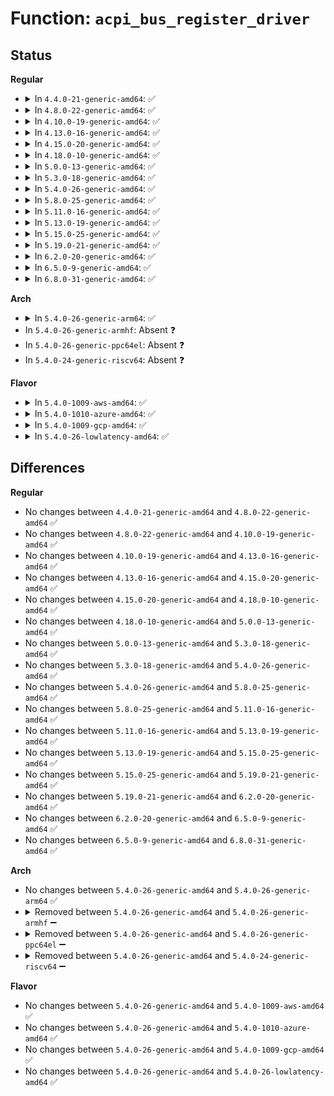 # Function: <code>acpi_bus_register_driver</code>

## Status
<b>Regular</b>
<ul>
<li>
<details>
<summary>In <code>4.4.0-21-generic-amd64</code>: ✅</summary>

```c
int acpi_bus_register_driver(struct acpi_driver * driver)
```

```json
{
  "name": "acpi_bus_register_driver",
  "collision_type": "Unique Global",
  "inline_type": "No",
  "funcs": [
    {
      "addr": 18446744071583555957,
      "name": "acpi_bus_register_driver",
      "external": true,
      "loc": "drivers/acpi/bus.c:705",
      "file": "drivers/acpi/bus.c",
      "inline": "seen, unknown",
      "caller_inline": [],
      "caller_func": [
        "drivers/acpi/ec.c:acpi_ec_init",
        "drivers/acpi/ac.c:acpi_ac_init",
        "drivers/acpi/button.c:acpi_button_driver_init",
        "drivers/acpi/battery.c:acpi_battery_init_async",
        "drivers/acpi/hed.c:acpi_hed_driver_init",
        "drivers/xen/xen-acpi-pad.c:xen_acpi_pad_init",
        "drivers/char/hpet.c:hpet_init"
      ]
    }
  ],
  "symbols": [
    {
      "addr": 18446744071583555957,
      "name": "acpi_bus_register_driver",
      "section": ".text",
      "bind": "STB_GLOBAL",
      "size": 67
    }
  ]
}
```
</details>
</li>
<li>
<details>
<summary>In <code>4.8.0-22-generic-amd64</code>: ✅</summary>

```c
int acpi_bus_register_driver(struct acpi_driver * driver)
```

```json
{
  "name": "acpi_bus_register_driver",
  "collision_type": "Unique Global",
  "inline_type": "No",
  "funcs": [
    {
      "addr": 18446744071583877326,
      "name": "acpi_bus_register_driver",
      "external": true,
      "loc": "drivers/acpi/bus.c:781",
      "file": "drivers/acpi/bus.c",
      "inline": "seen, unknown",
      "caller_inline": [],
      "caller_func": [
        "drivers/acpi/ec.c:acpi_ec_init",
        "drivers/acpi/ac.c:acpi_ac_init",
        "drivers/acpi/button.c:acpi_button_driver_init",
        "drivers/acpi/battery.c:acpi_battery_init_async",
        "drivers/acpi/hed.c:acpi_hed_driver_init",
        "drivers/xen/xen-acpi-pad.c:xen_acpi_pad_init",
        "drivers/char/hpet.c:hpet_init"
      ]
    }
  ],
  "symbols": [
    {
      "addr": 18446744071583877326,
      "name": "acpi_bus_register_driver",
      "section": ".text",
      "bind": "STB_GLOBAL",
      "size": 67
    }
  ]
}
```
</details>
</li>
<li>
<details>
<summary>In <code>4.10.0-19-generic-amd64</code>: ✅</summary>

```c
int acpi_bus_register_driver(struct acpi_driver * driver)
```

```json
{
  "name": "acpi_bus_register_driver",
  "collision_type": "Unique Global",
  "inline_type": "No",
  "funcs": [
    {
      "addr": 18446744071584016380,
      "name": "acpi_bus_register_driver",
      "external": true,
      "loc": "drivers/acpi/bus.c:791",
      "file": "drivers/acpi/bus.c",
      "inline": "seen, unknown",
      "caller_inline": [],
      "caller_func": [
        "drivers/acpi/ec.c:acpi_ec_init",
        "drivers/acpi/ac.c:acpi_ac_init",
        "drivers/acpi/button.c:acpi_button_driver_init",
        "drivers/acpi/battery.c:acpi_battery_init_async",
        "drivers/acpi/hed.c:acpi_hed_driver_init",
        "drivers/xen/xen-acpi-pad.c:xen_acpi_pad_init",
        "drivers/char/hpet.c:hpet_init"
      ]
    }
  ],
  "symbols": [
    {
      "addr": 18446744071584016380,
      "name": "acpi_bus_register_driver",
      "section": ".text",
      "bind": "STB_GLOBAL",
      "size": 67
    }
  ]
}
```
</details>
</li>
<li>
<details>
<summary>In <code>4.13.0-16-generic-amd64</code>: ✅</summary>

```c
int acpi_bus_register_driver(struct acpi_driver * driver)
```

```json
{
  "name": "acpi_bus_register_driver",
  "collision_type": "Unique Global",
  "inline_type": "No",
  "funcs": [
    {
      "addr": 18446744071584069728,
      "name": "acpi_bus_register_driver",
      "external": true,
      "loc": "drivers/acpi/bus.c:819",
      "file": "drivers/acpi/bus.c",
      "inline": "seen, unknown",
      "caller_inline": [],
      "caller_func": [
        "drivers/acpi/ec.c:acpi_ec_init",
        "drivers/acpi/button.c:acpi_button_driver_init",
        "drivers/acpi/hed.c:acpi_hed_driver_init",
        "drivers/xen/xen-acpi-pad.c:xen_acpi_pad_init",
        "drivers/char/hpet.c:hpet_init"
      ]
    }
  ],
  "symbols": [
    {
      "addr": 18446744071584069728,
      "name": "acpi_bus_register_driver",
      "section": ".text",
      "bind": "STB_GLOBAL",
      "size": 68
    }
  ]
}
```
</details>
</li>
<li>
<details>
<summary>In <code>4.15.0-20-generic-amd64</code>: ✅</summary>

```c
int acpi_bus_register_driver(struct acpi_driver * driver)
```

```json
{
  "name": "acpi_bus_register_driver",
  "collision_type": "Unique Global",
  "inline_type": "No",
  "funcs": [
    {
      "addr": 18446744071584339184,
      "name": "acpi_bus_register_driver",
      "external": true,
      "loc": "drivers/acpi/bus.c:846",
      "file": "drivers/acpi/bus.c",
      "inline": "seen, unknown",
      "caller_inline": [],
      "caller_func": [
        "drivers/acpi/ec.c:acpi_ec_init",
        "drivers/acpi/button.c:acpi_button_driver_init",
        "drivers/acpi/hed.c:acpi_hed_driver_init",
        "drivers/xen/xen-acpi-pad.c:xen_acpi_pad_init",
        "drivers/char/hpet.c:hpet_init"
      ]
    }
  ],
  "symbols": [
    {
      "addr": 18446744071584339184,
      "name": "acpi_bus_register_driver",
      "section": ".text",
      "bind": "STB_GLOBAL",
      "size": 68
    }
  ]
}
```
</details>
</li>
<li>
<details>
<summary>In <code>4.18.0-10-generic-amd64</code>: ✅</summary>

```c
int acpi_bus_register_driver(struct acpi_driver * driver)
```

```json
{
  "name": "acpi_bus_register_driver",
  "collision_type": "Unique Global",
  "inline_type": "No",
  "funcs": [
    {
      "addr": 18446744071584559856,
      "name": "acpi_bus_register_driver",
      "external": true,
      "loc": "drivers/acpi/bus.c:878",
      "file": "drivers/acpi/bus.c",
      "inline": "seen, unknown",
      "caller_inline": [],
      "caller_func": [
        "drivers/acpi/ec.c:acpi_ec_init",
        "drivers/acpi/ac.c:acpi_ac_init",
        "drivers/acpi/button.c:acpi_button_driver_init",
        "drivers/acpi/thermal.c:acpi_thermal_init",
        "drivers/acpi/battery.c:acpi_battery_init_async",
        "drivers/acpi/hed.c:acpi_hed_driver_init",
        "drivers/xen/xen-acpi-pad.c:xen_acpi_pad_init",
        "drivers/char/hpet.c:hpet_init",
        "drivers/char/tpm/tpm_crb.c:crb_acpi_driver_init"
      ]
    }
  ],
  "symbols": [
    {
      "addr": 18446744071584559856,
      "name": "acpi_bus_register_driver",
      "section": ".text",
      "bind": "STB_GLOBAL",
      "size": 65
    }
  ]
}
```
</details>
</li>
<li>
<details>
<summary>In <code>5.0.0-13-generic-amd64</code>: ✅</summary>

```c
int acpi_bus_register_driver(struct acpi_driver * driver)
```

```json
{
  "name": "acpi_bus_register_driver",
  "collision_type": "Unique Global",
  "inline_type": "No",
  "funcs": [
    {
      "addr": 18446744071584657136,
      "name": "acpi_bus_register_driver",
      "external": true,
      "loc": "drivers/acpi/bus.c:847",
      "file": "drivers/acpi/bus.c",
      "inline": "seen, unknown",
      "caller_inline": [],
      "caller_func": [
        "drivers/acpi/ec.c:acpi_ec_init",
        "drivers/acpi/ac.c:acpi_ac_init",
        "drivers/acpi/button.c:acpi_button_driver_init",
        "drivers/acpi/thermal.c:acpi_thermal_init",
        "drivers/acpi/battery.c:acpi_battery_init_async",
        "drivers/acpi/hed.c:acpi_hed_driver_init",
        "drivers/xen/xen-acpi-pad.c:xen_acpi_pad_init",
        "drivers/char/hpet.c:hpet_init",
        "drivers/char/tpm/tpm_crb.c:crb_acpi_driver_init"
      ]
    }
  ],
  "symbols": [
    {
      "addr": 18446744071584657136,
      "name": "acpi_bus_register_driver",
      "section": ".text",
      "bind": "STB_GLOBAL",
      "size": 65
    }
  ]
}
```
</details>
</li>
<li>
<details>
<summary>In <code>5.3.0-18-generic-amd64</code>: ✅</summary>

```c
int acpi_bus_register_driver(struct acpi_driver * driver)
```

```json
{
  "name": "acpi_bus_register_driver",
  "collision_type": "Unique Global",
  "inline_type": "No",
  "funcs": [
    {
      "addr": 18446744071584857424,
      "name": "acpi_bus_register_driver",
      "external": true,
      "loc": "drivers/acpi/bus.c:848",
      "file": "drivers/acpi/bus.c",
      "inline": "seen, unknown",
      "caller_inline": [],
      "caller_func": [
        "drivers/acpi/ec.c:acpi_ec_init",
        "drivers/acpi/ac.c:acpi_ac_init",
        "drivers/acpi/button.c:acpi_button_driver_init",
        "drivers/acpi/thermal.c:acpi_thermal_init",
        "drivers/acpi/battery.c:acpi_battery_init_async",
        "drivers/acpi/hed.c:acpi_hed_driver_init",
        "drivers/xen/xen-acpi-pad.c:xen_acpi_pad_init",
        "drivers/char/hpet.c:hpet_init",
        "drivers/char/tpm/tpm_crb.c:crb_acpi_driver_init"
      ]
    }
  ],
  "symbols": [
    {
      "addr": 18446744071584857424,
      "name": "acpi_bus_register_driver",
      "section": ".text",
      "bind": "STB_GLOBAL",
      "size": 65
    }
  ]
}
```
</details>
</li>
<li>
<details>
<summary>In <code>5.4.0-26-generic-amd64</code>: ✅</summary>

```c
int acpi_bus_register_driver(struct acpi_driver * driver)
```

```json
{
  "name": "acpi_bus_register_driver",
  "collision_type": "Unique Global",
  "inline_type": "No",
  "funcs": [
    {
      "addr": 18446744071584993296,
      "name": "acpi_bus_register_driver",
      "external": true,
      "loc": "drivers/acpi/bus.c:848",
      "file": "drivers/acpi/bus.c",
      "inline": "seen, unknown",
      "caller_inline": [],
      "caller_func": [
        "drivers/acpi/ec.c:acpi_ec_init",
        "drivers/acpi/ac.c:acpi_ac_init",
        "drivers/acpi/button.c:acpi_button_driver_init",
        "drivers/acpi/thermal.c:acpi_thermal_init",
        "drivers/acpi/battery.c:acpi_battery_init_async",
        "drivers/acpi/hed.c:acpi_hed_driver_init",
        "drivers/xen/xen-acpi-pad.c:xen_acpi_pad_init",
        "drivers/char/hpet.c:hpet_init",
        "drivers/char/tpm/tpm_crb.c:crb_acpi_driver_init"
      ]
    }
  ],
  "symbols": [
    {
      "addr": 18446744071584993296,
      "name": "acpi_bus_register_driver",
      "section": ".text",
      "bind": "STB_GLOBAL",
      "size": 65
    }
  ]
}
```
</details>
</li>
<li>
<details>
<summary>In <code>5.8.0-25-generic-amd64</code>: ✅</summary>

```c
int acpi_bus_register_driver(struct acpi_driver * driver)
```

```json
{
  "name": "acpi_bus_register_driver",
  "collision_type": "Unique Global",
  "inline_type": "No",
  "funcs": [
    {
      "addr": 18446744071585691440,
      "name": "acpi_bus_register_driver",
      "external": true,
      "loc": "drivers/acpi/bus.c:848",
      "file": "drivers/acpi/bus.c",
      "inline": "seen, unknown",
      "caller_inline": [],
      "caller_func": [
        "drivers/acpi/ec.c:acpi_ec_init",
        "drivers/acpi/ac.c:acpi_ac_init",
        "drivers/acpi/button.c:acpi_button_driver_init",
        "drivers/acpi/thermal.c:acpi_thermal_init",
        "drivers/acpi/battery.c:acpi_battery_init_async",
        "drivers/acpi/hed.c:acpi_hed_driver_init",
        "drivers/xen/xen-acpi-pad.c:xen_acpi_pad_init",
        "drivers/char/hpet.c:hpet_init",
        "drivers/char/tpm/tpm_crb.c:crb_acpi_driver_init"
      ]
    }
  ],
  "symbols": [
    {
      "addr": 18446744071585691440,
      "name": "acpi_bus_register_driver",
      "section": ".text",
      "bind": "STB_GLOBAL",
      "size": 65
    }
  ]
}
```
</details>
</li>
<li>
<details>
<summary>In <code>5.11.0-16-generic-amd64</code>: ✅</summary>

```c
int acpi_bus_register_driver(struct acpi_driver * driver)
```

```json
{
  "name": "acpi_bus_register_driver",
  "collision_type": "Unique Global",
  "inline_type": "No",
  "funcs": [
    {
      "addr": 18446744071585813664,
      "name": "acpi_bus_register_driver",
      "external": true,
      "loc": "drivers/acpi/bus.c:853",
      "file": "drivers/acpi/bus.c",
      "inline": "seen, unknown",
      "caller_inline": [],
      "caller_func": [
        "drivers/acpi/ec.c:acpi_ec_init",
        "drivers/acpi/ac.c:acpi_ac_init",
        "drivers/acpi/button.c:acpi_button_driver_init",
        "drivers/acpi/thermal.c:acpi_thermal_init",
        "drivers/acpi/battery.c:acpi_battery_init_async",
        "drivers/acpi/hed.c:acpi_hed_driver_init",
        "drivers/xen/xen-acpi-pad.c:xen_acpi_pad_init",
        "drivers/char/hpet.c:hpet_init",
        "drivers/char/tpm/tpm_crb.c:crb_acpi_driver_init"
      ]
    }
  ],
  "symbols": [
    {
      "addr": 18446744071585813664,
      "name": "acpi_bus_register_driver",
      "section": ".text",
      "bind": "STB_GLOBAL",
      "size": 65
    }
  ]
}
```
</details>
</li>
<li>
<details>
<summary>In <code>5.13.0-19-generic-amd64</code>: ✅</summary>

```c
int acpi_bus_register_driver(struct acpi_driver * driver)
```

```json
{
  "name": "acpi_bus_register_driver",
  "collision_type": "Unique Global",
  "inline_type": "No",
  "funcs": [
    {
      "addr": 18446744071585694224,
      "name": "acpi_bus_register_driver",
      "external": true,
      "loc": "drivers/acpi/bus.c:932",
      "file": "drivers/acpi/bus.c",
      "inline": "seen, unknown",
      "caller_inline": [],
      "caller_func": [
        "drivers/acpi/ec.c:acpi_ec_init",
        "drivers/acpi/ac.c:acpi_ac_init",
        "drivers/acpi/button.c:acpi_button_driver_init",
        "drivers/acpi/thermal.c:acpi_thermal_init",
        "drivers/acpi/battery.c:acpi_battery_init_async",
        "drivers/acpi/hed.c:acpi_hed_driver_init",
        "drivers/xen/xen-acpi-pad.c:xen_acpi_pad_init",
        "drivers/char/hpet.c:hpet_init",
        "drivers/char/tpm/tpm_crb.c:crb_acpi_driver_init"
      ]
    }
  ],
  "symbols": [
    {
      "addr": 18446744071585694224,
      "name": "acpi_bus_register_driver",
      "section": ".text",
      "bind": "STB_GLOBAL",
      "size": 65
    }
  ]
}
```
</details>
</li>
<li>
<details>
<summary>In <code>5.15.0-25-generic-amd64</code>: ✅</summary>

```c
int acpi_bus_register_driver(struct acpi_driver * driver)
```

```json
{
  "name": "acpi_bus_register_driver",
  "collision_type": "Unique Global",
  "inline_type": "No",
  "funcs": [
    {
      "addr": 18446744071586174560,
      "name": "acpi_bus_register_driver",
      "external": true,
      "loc": "drivers/acpi/bus.c:934",
      "file": "drivers/acpi/bus.c",
      "inline": "seen, unknown",
      "caller_inline": [],
      "caller_func": [
        "drivers/acpi/ec.c:acpi_ec_init",
        "drivers/acpi/ac.c:acpi_ac_init",
        "drivers/acpi/button.c:acpi_button_driver_init",
        "drivers/acpi/thermal.c:acpi_thermal_init",
        "drivers/acpi/battery.c:acpi_battery_init_async",
        "drivers/acpi/hed.c:acpi_hed_driver_init",
        "drivers/xen/xen-acpi-pad.c:xen_acpi_pad_init",
        "drivers/char/hpet.c:hpet_init",
        "drivers/char/tpm/tpm_crb.c:crb_acpi_driver_init"
      ]
    }
  ],
  "symbols": [
    {
      "addr": 18446744071586174560,
      "name": "acpi_bus_register_driver",
      "section": ".text",
      "bind": "STB_GLOBAL",
      "size": 65
    }
  ]
}
```
</details>
</li>
<li>
<details>
<summary>In <code>5.19.0-21-generic-amd64</code>: ✅</summary>

```c
int acpi_bus_register_driver(struct acpi_driver * driver)
```

```json
{
  "name": "acpi_bus_register_driver",
  "collision_type": "Unique Global",
  "inline_type": "No",
  "funcs": [
    {
      "addr": 18446744071587409600,
      "name": "acpi_bus_register_driver",
      "external": true,
      "loc": "drivers/acpi/bus.c:971",
      "file": "drivers/acpi/bus.c",
      "inline": "seen, unknown",
      "caller_inline": [],
      "caller_func": [
        "drivers/acpi/ec.c:acpi_ec_init",
        "drivers/acpi/ac.c:acpi_ac_init",
        "drivers/acpi/button.c:acpi_button_driver_init",
        "drivers/acpi/thermal.c:acpi_thermal_init",
        "drivers/acpi/battery.c:acpi_battery_init_async",
        "drivers/acpi/hed.c:acpi_hed_driver_init",
        "drivers/xen/xen-acpi-pad.c:xen_acpi_pad_init",
        "drivers/char/hpet.c:hpet_init",
        "drivers/char/tpm/tpm_crb.c:crb_acpi_driver_init"
      ]
    }
  ],
  "symbols": [
    {
      "addr": 18446744071587409600,
      "name": "acpi_bus_register_driver",
      "section": ".text",
      "bind": "STB_GLOBAL",
      "size": 77
    }
  ]
}
```
</details>
</li>
<li>
<details>
<summary>In <code>6.2.0-20-generic-amd64</code>: ✅</summary>

```c
int acpi_bus_register_driver(struct acpi_driver * driver)
```

```json
{
  "name": "acpi_bus_register_driver",
  "collision_type": "Unique Global",
  "inline_type": "No",
  "funcs": [
    {
      "addr": 18446744071588664496,
      "name": "acpi_bus_register_driver",
      "external": true,
      "loc": "drivers/acpi/bus.c:977",
      "file": "drivers/acpi/bus.c",
      "inline": "seen, unknown",
      "caller_inline": [],
      "caller_func": [
        "drivers/acpi/ec.c:acpi_ec_init",
        "drivers/acpi/ac.c:acpi_ac_init",
        "drivers/acpi/button.c:acpi_button_driver_init",
        "drivers/acpi/thermal.c:acpi_thermal_init",
        "drivers/acpi/battery.c:acpi_battery_init_async",
        "drivers/acpi/hed.c:acpi_hed_driver_init",
        "drivers/xen/xen-acpi-pad.c:xen_acpi_pad_init",
        "drivers/char/hpet.c:hpet_init",
        "drivers/char/tpm/tpm_crb.c:crb_acpi_driver_init"
      ]
    }
  ],
  "symbols": [
    {
      "addr": 18446744071588664496,
      "name": "acpi_bus_register_driver",
      "section": ".text",
      "bind": "STB_GLOBAL",
      "size": 77
    }
  ]
}
```
</details>
</li>
<li>
<details>
<summary>In <code>6.5.0-9-generic-amd64</code>: ✅</summary>

```c
int acpi_bus_register_driver(struct acpi_driver * driver)
```

```json
{
  "name": "acpi_bus_register_driver",
  "collision_type": "Unique Global",
  "inline_type": "No",
  "funcs": [
    {
      "addr": 18446744071588952384,
      "name": "acpi_bus_register_driver",
      "external": true,
      "loc": "drivers/acpi/bus.c:950",
      "file": "drivers/acpi/bus.c",
      "inline": "seen, unknown",
      "caller_inline": [],
      "caller_func": [
        "drivers/acpi/ec.c:acpi_ec_init",
        "drivers/acpi/ac.c:acpi_ac_init",
        "drivers/acpi/button.c:acpi_button_driver_init",
        "drivers/acpi/thermal.c:acpi_thermal_init",
        "drivers/acpi/battery.c:acpi_battery_init_async",
        "drivers/acpi/hed.c:acpi_hed_driver_init",
        "drivers/xen/xen-acpi-pad.c:xen_acpi_pad_init",
        "drivers/char/hpet.c:hpet_init",
        "drivers/char/tpm/tpm_crb.c:crb_acpi_driver_init"
      ]
    }
  ],
  "symbols": [
    {
      "addr": 18446744071588952384,
      "name": "acpi_bus_register_driver",
      "section": ".text",
      "bind": "STB_GLOBAL",
      "size": 77
    }
  ]
}
```
</details>
</li>
<li>
<details>
<summary>In <code>6.8.0-31-generic-amd64</code>: ✅</summary>

```c
int acpi_bus_register_driver(struct acpi_driver * driver)
```

```json
{
  "name": "acpi_bus_register_driver",
  "collision_type": "Unique Global",
  "inline_type": "No",
  "funcs": [
    {
      "addr": 18446744071589249136,
      "name": "acpi_bus_register_driver",
      "external": true,
      "loc": "drivers/acpi/bus.c:1000",
      "file": "drivers/acpi/bus.c",
      "inline": "seen, unknown",
      "caller_inline": [],
      "caller_func": [
        "drivers/acpi/ec.c:acpi_ec_init",
        "drivers/acpi/button.c:acpi_button_driver_init",
        "drivers/acpi/thermal.c:acpi_thermal_init",
        "drivers/acpi/battery.c:acpi_battery_init_async",
        "drivers/acpi/hed.c:acpi_hed_driver_init",
        "drivers/xen/xen-acpi-pad.c:xen_acpi_pad_init",
        "drivers/char/hpet.c:hpet_init",
        "drivers/char/tpm/tpm_crb.c:crb_acpi_driver_init"
      ]
    }
  ],
  "symbols": [
    {
      "addr": 18446744071589249136,
      "name": "acpi_bus_register_driver",
      "section": ".text",
      "bind": "STB_GLOBAL",
      "size": 77
    }
  ]
}
```
</details>
</li>
</ul>
<b>Arch</b>
<ul>
<li>
<details>
<summary>In <code>5.4.0-26-generic-arm64</code>: ✅</summary>

```c
int acpi_bus_register_driver(struct acpi_driver * driver)
```

```json
{
  "name": "acpi_bus_register_driver",
  "collision_type": "Unique Global",
  "inline_type": "No",
  "funcs": [
    {
      "addr": 18446603336497402800,
      "name": "acpi_bus_register_driver",
      "external": true,
      "loc": "drivers/acpi/bus.c:848",
      "file": "drivers/acpi/bus.c",
      "inline": "seen, unknown",
      "caller_inline": [],
      "caller_func": [
        "drivers/acpi/ec.c:acpi_ec_init",
        "drivers/acpi/ac.c:acpi_ac_init",
        "drivers/acpi/button.c:acpi_button_driver_init",
        "drivers/acpi/thermal.c:acpi_thermal_init",
        "drivers/acpi/battery.c:acpi_battery_init_async",
        "drivers/acpi/hed.c:acpi_hed_driver_init",
        "drivers/char/tpm/tpm_crb.c:crb_acpi_driver_init"
      ]
    }
  ],
  "symbols": [
    {
      "addr": 18446603336497402800,
      "name": "acpi_bus_register_driver",
      "section": ".text",
      "bind": "STB_GLOBAL",
      "size": 84
    }
  ]
}
```
</details>
</li>
<li>
In <code>5.4.0-26-generic-armhf</code>: Absent ❓
</li>
<li>
In <code>5.4.0-26-generic-ppc64el</code>: Absent ❓
</li>
<li>
In <code>5.4.0-24-generic-riscv64</code>: Absent ❓
</li>
</ul>
<b>Flavor</b>
<ul>
<li>
<details>
<summary>In <code>5.4.0-1009-aws-amd64</code>: ✅</summary>

```c
int acpi_bus_register_driver(struct acpi_driver * driver)
```

```json
{
  "name": "acpi_bus_register_driver",
  "collision_type": "Unique Global",
  "inline_type": "No",
  "funcs": [
    {
      "addr": 18446744071584937568,
      "name": "acpi_bus_register_driver",
      "external": true,
      "loc": "drivers/acpi/bus.c:848",
      "file": "drivers/acpi/bus.c",
      "inline": "seen, unknown",
      "caller_inline": [],
      "caller_func": [
        "drivers/acpi/ec.c:acpi_ec_init",
        "drivers/acpi/button.c:acpi_button_driver_init",
        "drivers/xen/xen-acpi-pad.c:xen_acpi_pad_init",
        "drivers/char/hpet.c:hpet_init",
        "drivers/char/tpm/tpm_crb.c:crb_acpi_driver_init"
      ]
    }
  ],
  "symbols": [
    {
      "addr": 18446744071584937568,
      "name": "acpi_bus_register_driver",
      "section": ".text",
      "bind": "STB_GLOBAL",
      "size": 65
    }
  ]
}
```
</details>
</li>
<li>
<details>
<summary>In <code>5.4.0-1010-azure-amd64</code>: ✅</summary>

```c
int acpi_bus_register_driver(struct acpi_driver * driver)
```

```json
{
  "name": "acpi_bus_register_driver",
  "collision_type": "Unique Global",
  "inline_type": "No",
  "funcs": [
    {
      "addr": 18446744071584846368,
      "name": "acpi_bus_register_driver",
      "external": true,
      "loc": "drivers/acpi/bus.c:848",
      "file": "drivers/acpi/bus.c",
      "inline": "seen, unknown",
      "caller_inline": [],
      "caller_func": [
        "drivers/acpi/ec.c:acpi_ec_init",
        "drivers/acpi/button.c:acpi_button_driver_init",
        "drivers/acpi/nfit/core.c:nfit_init",
        "drivers/acpi/hed.c:acpi_hed_driver_init",
        "drivers/char/hpet.c:hpet_init",
        "drivers/char/tpm/tpm_crb.c:crb_acpi_driver_init",
        "drivers/hv/vmbus_drv.c:hv_acpi_init"
      ]
    }
  ],
  "symbols": [
    {
      "addr": 18446744071584846368,
      "name": "acpi_bus_register_driver",
      "section": ".text",
      "bind": "STB_GLOBAL",
      "size": 65
    }
  ]
}
```
</details>
</li>
<li>
<details>
<summary>In <code>5.4.0-1009-gcp-amd64</code>: ✅</summary>

```c
int acpi_bus_register_driver(struct acpi_driver * driver)
```

```json
{
  "name": "acpi_bus_register_driver",
  "collision_type": "Unique Global",
  "inline_type": "No",
  "funcs": [
    {
      "addr": 18446744071584944880,
      "name": "acpi_bus_register_driver",
      "external": true,
      "loc": "drivers/acpi/bus.c:848",
      "file": "drivers/acpi/bus.c",
      "inline": "seen, unknown",
      "caller_inline": [],
      "caller_func": [
        "drivers/acpi/ec.c:acpi_ec_init",
        "drivers/acpi/ac.c:acpi_ac_init",
        "drivers/acpi/button.c:acpi_button_driver_init",
        "drivers/acpi/thermal.c:acpi_thermal_init",
        "drivers/acpi/battery.c:acpi_battery_init_async",
        "drivers/acpi/hed.c:acpi_hed_driver_init",
        "drivers/xen/xen-acpi-pad.c:xen_acpi_pad_init",
        "drivers/char/hpet.c:hpet_init",
        "drivers/char/tpm/tpm_crb.c:crb_acpi_driver_init"
      ]
    }
  ],
  "symbols": [
    {
      "addr": 18446744071584944880,
      "name": "acpi_bus_register_driver",
      "section": ".text",
      "bind": "STB_GLOBAL",
      "size": 65
    }
  ]
}
```
</details>
</li>
<li>
<details>
<summary>In <code>5.4.0-26-lowlatency-amd64</code>: ✅</summary>

```c
int acpi_bus_register_driver(struct acpi_driver * driver)
```

```json
{
  "name": "acpi_bus_register_driver",
  "collision_type": "Unique Global",
  "inline_type": "No",
  "funcs": [
    {
      "addr": 18446744071585051056,
      "name": "acpi_bus_register_driver",
      "external": true,
      "loc": "drivers/acpi/bus.c:848",
      "file": "drivers/acpi/bus.c",
      "inline": "seen, unknown",
      "caller_inline": [],
      "caller_func": [
        "drivers/acpi/ec.c:acpi_ec_init",
        "drivers/acpi/ac.c:acpi_ac_init",
        "drivers/acpi/button.c:acpi_button_driver_init",
        "drivers/acpi/thermal.c:acpi_thermal_init",
        "drivers/acpi/battery.c:acpi_battery_init_async",
        "drivers/acpi/hed.c:acpi_hed_driver_init",
        "drivers/xen/xen-acpi-pad.c:xen_acpi_pad_init",
        "drivers/char/hpet.c:hpet_init",
        "drivers/char/tpm/tpm_crb.c:crb_acpi_driver_init"
      ]
    }
  ],
  "symbols": [
    {
      "addr": 18446744071585051056,
      "name": "acpi_bus_register_driver",
      "section": ".text",
      "bind": "STB_GLOBAL",
      "size": 65
    }
  ]
}
```
</details>
</li>
</ul>

## Differences
<b>Regular</b>
<ul>
<li>
No changes between <code>4.4.0-21-generic-amd64</code> and <code>4.8.0-22-generic-amd64</code> ✅
</li>
<li>
No changes between <code>4.8.0-22-generic-amd64</code> and <code>4.10.0-19-generic-amd64</code> ✅
</li>
<li>
No changes between <code>4.10.0-19-generic-amd64</code> and <code>4.13.0-16-generic-amd64</code> ✅
</li>
<li>
No changes between <code>4.13.0-16-generic-amd64</code> and <code>4.15.0-20-generic-amd64</code> ✅
</li>
<li>
No changes between <code>4.15.0-20-generic-amd64</code> and <code>4.18.0-10-generic-amd64</code> ✅
</li>
<li>
No changes between <code>4.18.0-10-generic-amd64</code> and <code>5.0.0-13-generic-amd64</code> ✅
</li>
<li>
No changes between <code>5.0.0-13-generic-amd64</code> and <code>5.3.0-18-generic-amd64</code> ✅
</li>
<li>
No changes between <code>5.3.0-18-generic-amd64</code> and <code>5.4.0-26-generic-amd64</code> ✅
</li>
<li>
No changes between <code>5.4.0-26-generic-amd64</code> and <code>5.8.0-25-generic-amd64</code> ✅
</li>
<li>
No changes between <code>5.8.0-25-generic-amd64</code> and <code>5.11.0-16-generic-amd64</code> ✅
</li>
<li>
No changes between <code>5.11.0-16-generic-amd64</code> and <code>5.13.0-19-generic-amd64</code> ✅
</li>
<li>
No changes between <code>5.13.0-19-generic-amd64</code> and <code>5.15.0-25-generic-amd64</code> ✅
</li>
<li>
No changes between <code>5.15.0-25-generic-amd64</code> and <code>5.19.0-21-generic-amd64</code> ✅
</li>
<li>
No changes between <code>5.19.0-21-generic-amd64</code> and <code>6.2.0-20-generic-amd64</code> ✅
</li>
<li>
No changes between <code>6.2.0-20-generic-amd64</code> and <code>6.5.0-9-generic-amd64</code> ✅
</li>
<li>
No changes between <code>6.5.0-9-generic-amd64</code> and <code>6.8.0-31-generic-amd64</code> ✅
</li>
</ul>
<b>Arch</b>
<ul>
<li>
No changes between <code>5.4.0-26-generic-amd64</code> and <code>5.4.0-26-generic-arm64</code> ✅
</li>
<li>
<details>
<summary>Removed between <code>5.4.0-26-generic-amd64</code> and <code>5.4.0-26-generic-armhf</code> ➖</summary>

```c
int acpi_bus_register_driver(struct acpi_driver * driver)
```
</details>
</li>
<li>
<details>
<summary>Removed between <code>5.4.0-26-generic-amd64</code> and <code>5.4.0-26-generic-ppc64el</code> ➖</summary>

```c
int acpi_bus_register_driver(struct acpi_driver * driver)
```
</details>
</li>
<li>
<details>
<summary>Removed between <code>5.4.0-26-generic-amd64</code> and <code>5.4.0-24-generic-riscv64</code> ➖</summary>

```c
int acpi_bus_register_driver(struct acpi_driver * driver)
```
</details>
</li>
</ul>
<b>Flavor</b>
<ul>
<li>
No changes between <code>5.4.0-26-generic-amd64</code> and <code>5.4.0-1009-aws-amd64</code> ✅
</li>
<li>
No changes between <code>5.4.0-26-generic-amd64</code> and <code>5.4.0-1010-azure-amd64</code> ✅
</li>
<li>
No changes between <code>5.4.0-26-generic-amd64</code> and <code>5.4.0-1009-gcp-amd64</code> ✅
</li>
<li>
No changes between <code>5.4.0-26-generic-amd64</code> and <code>5.4.0-26-lowlatency-amd64</code> ✅
</li>
</ul>
